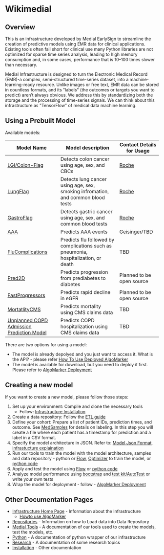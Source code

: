 
# Wikimedial 

## Overview

This is an infrastructure developed by Medial EarlySign to streamline the creation of predictive models using EMR data for clinical applications. Existing tools often fall short for clinical use many Python libraries are not optimized for sparse time series analysis, leading to high memory consumption and, in some cases, performance that is 10–100 times slower than necessary.

Medial Infrastructure is designed to turn the Electronic Medical Record (EMR)-a complex, semi-structured time-series dataset, into a machine-learning-ready resource. Unlike images or free text, EMR data can be stored in countless formats, and its "labels" (the outcomes or targets you want to predict) aren’t always obvious. We address this by standardizing both the storage and the processing of time-series signals. We can think about this infrastructure as "TensorFlow" of medical data machine learning.

## Using a Prebuilt Model
Available models:

| Model Name |  Model description | Contact Details for Usage |
|------------|--------------------|-----------|
| [LGI/Colon-Flag](Models/ColonFlag.md) | Detects colon cancer using age, sex, and CBCs | [Roche](https://navify.roche.com/marketplace/products/algorithms/navify-algorithms-colonflag-by-medial-earlysign) | 
| [LungFlag](Models/LungFlag.md) | Detects lung cancer using age, sex, smoking infromation, and common blood tests | [Roche](https://navifyportal.roche.com/us/en-us/about) |
| [GastroFlag](Models/GastroFlag.md) | Detects gastric cancer using age, sex, and common blood tests | [Roche](https://navifyportal.roche.com/us/en-us/about) |
| [AAA](Models/AAA.md) | Predicts AAA events | Geisinger/TBD |
| [FluComplications](Models/FluComplications.md) | Predicts flu followed by complications such as pneumonia, hospitalization, or death | TBD |
| [Pred2D](Models/Pred2D.md) | Predicts progression from prediabetes to diabetes | Planned to be open source |
| [FastProgressors](Models/FastProgressors.md) | Predicts rapid decline in eGFR	 | Planned to be open source |
| [MortatlityCMS](Models/MortatlityCMS.md) | Predicts mortality using CMS claims data | TBD |
| [Unplanned COPD Admission Prediction Model](Models/COPDCMS.md) | Predicts COPD hospitalization using CMS claims data | TBD |

There are two options for using a model:

* The model is already depolyed and you just want to access it. What is the API? - please refer [How To Use Deployed AlgoMarker](Infrastructure%20C%20Library/AlgoMarkers/Howto%20Use%20AlgoMarker.md#how-to-use-the-deployed-algomarker)
* The model is available for download, but you need to deploy it first. Please refer to [AlgoMarker Deployment](Infrastructure%20C%20Library/AlgoMarkers/Howto%20Use%20AlgoMarker.md#how-to-deploy-algomarker)


## Creating a new model

If you want to create a new model, please follow those steps:

1. Set up your environment: Compile and clone the necessary tools
    * Follow: [Infrastructure Installation](Installation/index.md#setup)
2. Create a data repository: Follow the [ETL guide](Repositories/Load%20new%20repository.md)
3. Define your cohort: Prepare a list of patient IDs, prediction times, and outcome. See [MedSamples](Infrastructure%20C%20Library/MedProcessTools%20Library/MedSamples.md) for details on labeling. In this step you will create a file where each patient has a timestamp for prediction and a label in a CSV format. 
4. Specify the model architecture in JSON. Refer to: [Model Json Format](Infrastructure%20C%20Library/MedModel%20json%20format.md), [infrastucture explaination](Infrastructure%20C%20Library/index.md) 
5. Run our tools to train the model with the model architecture, samples and data repository - python or [Flow](Medial%20Tools/Guide%20for%20common%20actions#2-train-a-model-from-json), [Optimizer](Medial%20Tools/Optimizer.md) to train the model, or [python code](Python/Medial's%20C++%20API%20in%20Python/Examples.md#learn-model-from-json-to-generate-matrix)
6. Apply and test the model using [Flow](Medial%20Tools/Guide%20for%20common%20actions#3-calculate-model-score-on-samples) or [python code](Python/Medial's%20C++%20API%20in%20Python/Examples.md#load-medmodel-and-apply-predict-on-sample)
7. Analyze model performance using [bootstrap](Medial%20Tools/bootstrap_app/) and [test kit/AutoTest](Medial%20Tools/Model%20Checklist/AutoTest/) or write your own tests
8. Wrap the model for deployment - follow - [AlgoMarker Deployment](Infrastructure%20C%20Library/AlgoMarkers/Howto%20Use%20AlgoMarker.md)

## Other Documentation Pages

* [Infrastructure Home Page](Infrastructure%20C%20Library/index.md) - Information about the Infrastructure
    - [Howto use AlgoMarker](Infrastructure%20C%20Library/AlgoMarkers/Howto%20Use%20AlgoMarker.md)
* [Repositories](Repositories/index.md) - Information on how to Load data into Data Repository
* [Medial Tools](Medial%20Tools/index.md) - A documentation of our tools used to create the models, test the models, etc.
* [Python](Python/index.md) - A documentation of python wrapper of our infrastructure
* [Research](Research/index.md) - A documentation of some research topics
* [Installation](Installation/index.md) - Other documentation
